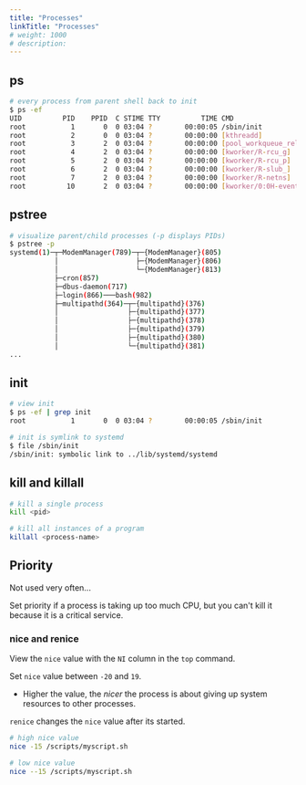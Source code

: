 ```yaml
---
title: "Processes"
linkTitle: "Processes"
# weight: 1000
# description:
---
```


## ps

```bash
# every process from parent shell back to init
$ ps -ef
UID          PID    PPID  C STIME TTY          TIME CMD
root           1       0  0 03:04 ?        00:00:05 /sbin/init
root           2       0  0 03:04 ?        00:00:00 [kthreadd]
root           3       2  0 03:04 ?        00:00:00 [pool_workqueue_release]
root           4       2  0 03:04 ?        00:00:00 [kworker/R-rcu_g]
root           5       2  0 03:04 ?        00:00:00 [kworker/R-rcu_p]
root           6       2  0 03:04 ?        00:00:00 [kworker/R-slub_]
root           7       2  0 03:04 ?        00:00:00 [kworker/R-netns]
root          10       2  0 03:04 ?        00:00:00 [kworker/0:0H-events_highpri]
```

## pstree

```bash
# visualize parent/child processes (-p displays PIDs)
$ pstree -p
systemd(1)─┬─ModemManager(789)─┬─{ModemManager}(805)
           │                   ├─{ModemManager}(806)
           │                   └─{ModemManager}(813)
           ├─cron(857)
           ├─dbus-daemon(717)
           ├─login(866)───bash(982)
           ├─multipathd(364)─┬─{multipathd}(376)
           │                 ├─{multipathd}(377)
           │                 ├─{multipathd}(378)
           │                 ├─{multipathd}(379)
           │                 ├─{multipathd}(380)
           │                 └─{multipathd}(381)
...
```

## init

```bash
# view init
$ ps -ef | grep init
root           1       0  0 03:04 ?        00:00:05 /sbin/init

# init is symlink to systemd
$ file /sbin/init
/sbin/init: symbolic link to ../lib/systemd/systemd
```

## kill and killall

```bash
# kill a single process
kill <pid>

# kill all instances of a program
killall <process-name>
```

## Priority

Not used very often...

Set priority if a process is taking up too much CPU, but you can't kill it because it is a critical service.

### nice and renice

View the `nice` value with the `NI` column in the `top` command.

Set `nice` value between `-20` and `19`.
- Higher the value, the _nicer_ the process is about giving up system resources to other processes.

`renice` changes the `nice` value after its started.

```bash
# high nice value
nice -15 /scripts/myscript.sh

# low nice value
nice --15 /scripts/myscript.sh
```